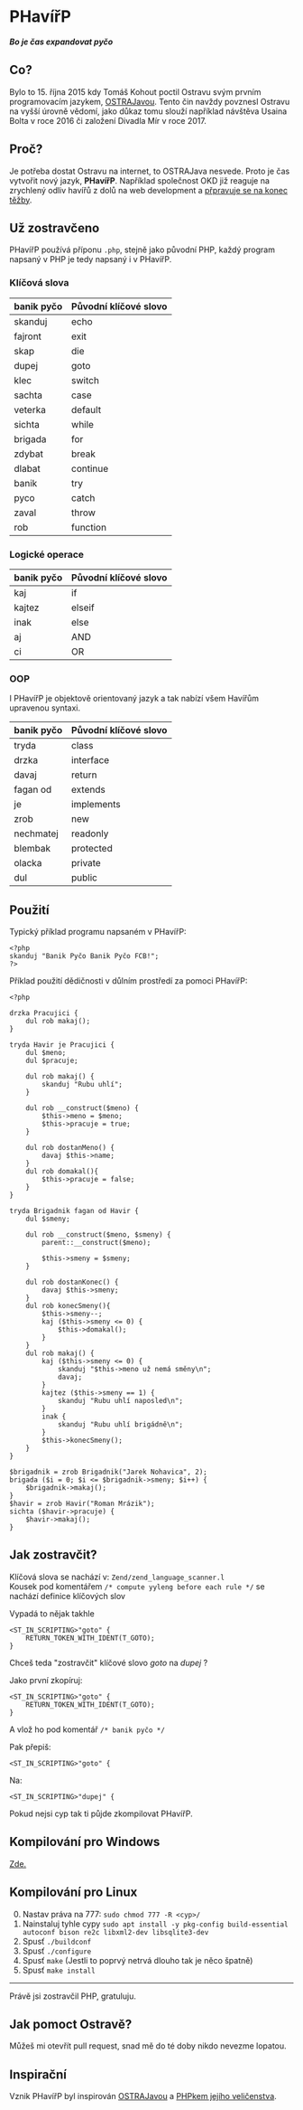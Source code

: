 # PHavířP

**_Bo je čas expandovat pyčo_**

## Co?

Bylo to 15. října 2015 kdy Tomáš Kohout poctil Ostravu svým prvním programovacím jazykem, [OSTRAJavou](https://github.com/tkohout/OSTRAJava). Tento čin navždy povznesl Ostravu na vyšší úrovně vědomí, jako důkaz tomu slouží například návštěva Usaina Bolta v roce 2016 či založení Divadla Mír v roce 2017.

## Proč?

Je potřeba dostat Ostravu na internet, to OSTRAJava nesvede. Proto je čas vytvořit nový jazyk, **PHavířP**. Například společnost OKD již reaguje na zrychlený odliv havířů z dolů na web development a [přpravuje se na konec těžby](https://www.idnes.cz/ostrava/zpravy/okd-ostroj-tezba-uhli-utlum-hospodarska-komora.A230418_720553_ostrava-zpravy_jog).

## Už zostravčeno

PHavířP používá příponu `.php`, stejně jako původní PHP, každý program napsaný v PHP je tedy napsaný i v PHavířP.

### Klíčová slova

| banik pyčo | Původní klíčové slovo |
| :--------- | :-------------------- |
| skanduj    | echo                  |
| fajront    | exit                  |
| skap       | die                   |
| dupej      | goto                  |
| klec       | switch                |
| sachta     | case                  |
| veterka    | default               |
| sichta     | while                 |
| brigada    | for                   |
| zdybat     | break                 |
| dlabat     | continue              |
| banik      | try                   |
| pyco       | catch                 |
| zaval      | throw                 |
| rob        | function              |

### Logické operace

| banik pyčo | Původní klíčové slovo |
| :--------- | :-------------------- |
| kaj        | if                    |
| kajtez     | elseif                |
| inak       | else                  |
| aj         | AND                   |
| ci         | OR                    |

### OOP

I PHavířP je objektově orientovaný jazyk a tak nabízí všem Havířům upravenou syntaxi.

| banik pyčo | Původní klíčové slovo |
| :--------- | :-------------------- |
| tryda      | class                 |
| drzka      | interface             |
| davaj      | return                |
| fagan od   | extends               |
| je         | implements            |
| zrob       | new                   |
| nechmatej  | readonly              |
| blembak    | protected             |
| olacka     | private               |
| dul        | public                |

## Použití

Typický příklad programu napsaném v PHavířP:

```
<?php
skanduj "Banik Pyčo Banik Pyčo FCB!";
?>
```

Příklad použití dědičnosti v důlním prostředí za pomoci PHavířP:

```
<?php

drzka Pracujici {
    dul rob makaj();
}

tryda Havir je Pracujici {
    dul $meno;
    dul $pracuje;

    dul rob makaj() {
        skanduj "Rubu uhlí";
    }

    dul rob __construct($meno) {
        $this->meno = $meno;
        $this->pracuje = true;
    }

    dul rob dostanMeno() {
        davaj $this->name;
    }
    dul rob domakal(){
        $this->pracuje = false;
    }
}

tryda Brigadnik fagan od Havir {
    dul $smeny;

    dul rob __construct($meno, $smeny) {
        parent::__construct($meno);

        $this->smeny = $smeny;
    }

    dul rob dostanKonec() {
        davaj $this->smeny;
    }
    dul rob konecSmeny(){
        $this->smeny--;
        kaj ($this->smeny <= 0) {
            $this->domakal();
        }
    }
    dul rob makaj() {
        kaj ($this->smeny <= 0) {
            skanduj "$this->meno už nemá směny\n";
            davaj;
        }
        kajtez ($this->smeny == 1) {
            skanduj "Rubu uhlí naposled\n";
        }
        inak {
            skanduj "Rubu uhlí brigádně\n";
        }
        $this->konecSmeny();
    }
}

$brigadnik = zrob Brigadnik("Jarek Nohavica", 2);
brigada ($i = 0; $i <= $brigadnik->smeny; $i++) {
    $brigadnik->makaj();
}
$havir = zrob Havir("Roman Mrázik");
sichta ($havir->pracuje) {
    $havir->makaj();
}
```

## Jak zostravčit?

Klíčová slova se nachází v: `Zend/zend_language_scanner.l`<br>
Kousek pod komentářem `/* compute yyleng before each rule */` se nachází definice klíčových slov

Vypadá to nějak takhle

```
<ST_IN_SCRIPTING>"goto" {
    RETURN_TOKEN_WITH_IDENT(T_GOTO);
}
```

Chceš teda "zostravčit" klíčové slovo _goto_ na _dupej_ ?

Jako první zkopíruj:

```
<ST_IN_SCRIPTING>"goto" {
    RETURN_TOKEN_WITH_IDENT(T_GOTO);
}
```

A vlož ho pod komentář `/* banik pyčo */`

Pak přepiš:

```
<ST_IN_SCRIPTING>"goto" {
```

Na:

```
<ST_IN_SCRIPTING>"dupej" {
```

Pokud nejsi cyp tak ti půjde zkompilovat PHavířP.

## Kompilování pro Windows

[Zde.](https://github.com/php/php-sdk-binary-tools#basic-usage-example)

## Kompilování pro Linux

0. Nastav práva na 777: `sudo chmod 777 -R <cyp>/`
1. Nainstaluj tyhle cypy `sudo apt install -y pkg-config build-essential autoconf bison re2c libxml2-dev libsqlite3-dev`
2. Spusť `./buildconf`
3. Spusť `./configure`
4. Spusť `make` (Jestli to poprvý netrvá dlouho tak je něco špatně)
5. Spusť `make install`

---

Právě jsi zostravčil PHP, gratuluju.<br>

## Jak pomoct Ostravě?

Můžeš mi otevřít pull request, snad mě do té doby nikdo nevezme lopatou.

## Inspirační

Vznik PHavířP byl inspirován [OSTRAJavou](https://github.com/tkohout/OSTRAJava) a [PHPkem jejího veličenstva](https://github.com/samuelbsource/her-majesty-php).
